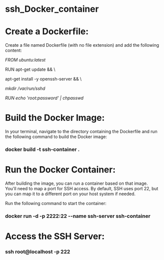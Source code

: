 # ssh_Docker_container
# Create a Dockerfile:
Create a file named Dockerfile (with no file extension) and add the following content:

*FROM ubuntu:latest*

 RUN apt-get update && \
  
   apt-get install -y openssh-server && \
   
   *mkdir /var/run/sshd*
  
  *RUN echo 'root:password' | chpasswd*

# Build the Docker Image:
In your terminal, navigate to the directory containing the Dockerfile and run
the following command to build the Docker image:

### docker build -t ssh-container .
# Run the Docker Container:
After building the image, you can run a container based on that image.
You'll need to map a port for SSH access. By default, SSH uses port 22,
but you can map it to a different port on your host system if needed.

Run the following command to start the container:

### docker run -d -p 2222:22 --name ssh-server ssh-container

# Access the SSH Server:

### ssh root@localhost -p 222 





